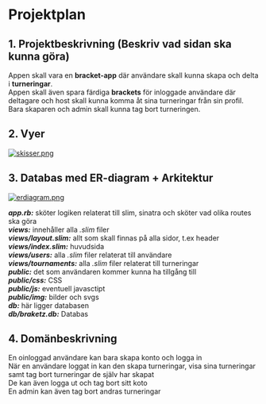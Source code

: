 # Projektplan

## 1. Projektbeskrivning (Beskriv vad sidan ska kunna göra)  

Appen skall vara en **bracket-app** där användare skall kunna 
skapa och delta i  **turneringar**.  
Appen skall även spara färdiga **brackets** för inloggade användare
där deltagare och host skall kunna komma åt sina turneringar från
sin profil. Bara skaparen och admin skall kunna tag bort turneringen.  

## 2. Vyer

[![skisser.png](https://i.postimg.cc/P5BV2vNc/skisser.png)](https://postimg.cc/xX3PdCvy)

## 3. Databas med ER-diagram + Arkitektur

[![erdiagram.png](https://i.postimg.cc/pr8B6q7n/erdiagram.png)](https://postimg.cc/T5dmyqTR)

**_app.rb:_** sköter logiken relaterat till slim, sinatra och sköter vad olika routes ska göra  
**_views:_** innehåller alla _.slim_ filer  
**_views/layout.slim:_** allt som skall finnas på alla sidor, t.ex header  
**_views/index.slim:_** huvudsida  
**_views/users:_** alla _.slim_ filer relaterat till användare  
**_views/tournaments:_** alla _.slim_ filer relaterat till turneringar  
**_public:_** det som användaren kommer kunna ha tillgång till  
**_public/css:_** CSS  
**_public/js:_** eventuell javasctipt  
**_public/img:_** bilder och svgs  
**_db:_** här ligger databasen  
**_db/braketz.db:_** Databas  


## 4. Domänbeskrivning

En oinloggad användare kan bara skapa konto och logga in  
När en användare loggat in kan den skapa turneringar, visa sina turneringar  
samt tag bort turneringar de själv har skapat  
De kan även logga ut och tag bort sitt koto  
En admin kan även tag bort andras turneringar
